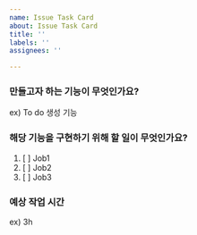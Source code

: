 ```yaml
---
name: Issue Task Card
about: Issue Task Card
title: ''
labels: ''
assignees: ''

---
```


### 만들고자 하는 기능이 무엇인가요?
ex) To do 생성 기능

### 해당 기능을 구현하기 위해 할 일이 무엇인가요?
1. [ ] Job1
2. [ ] Job2
3. [ ] Job3

### 예상 작업 시간
ex) 3h
